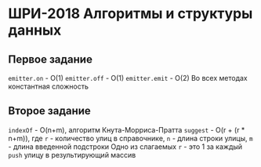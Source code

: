 # ШРИ-2018 Алгоритмы и структуры данных

## Первое задание
`emitter.on` - O(1)
`emitter.off` - O(1)
`emitter.emit` - O(2)
Во всех методах константная сложность

## Второе задание
`indexOf` - O(n+m), алгоритм Кнута-Морриса-Пратта
`suggest` - O(r + (r * n+m)), где 
`r` - количество улиц в справочнике,
`n` - длина строки улицы,
`m` - длина введенной подстроки
Одно из слагаемых `r` - это 1 за каждый `push` улицу в результирующий массив